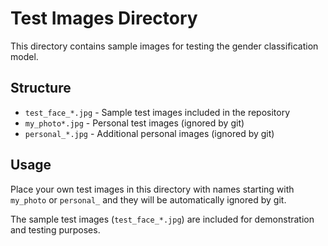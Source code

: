 # Test Images Directory

This directory contains sample images for testing the gender classification model.

## Structure

- `test_face_*.jpg` - Sample test images included in the repository
- `my_photo*.jpg` - Personal test images (ignored by git)
- `personal_*.jpg` - Additional personal images (ignored by git)

## Usage

Place your own test images in this directory with names starting with `my_photo` or `personal_` and they will be automatically ignored by git.

The sample test images (`test_face_*.jpg`) are included for demonstration and testing purposes. 